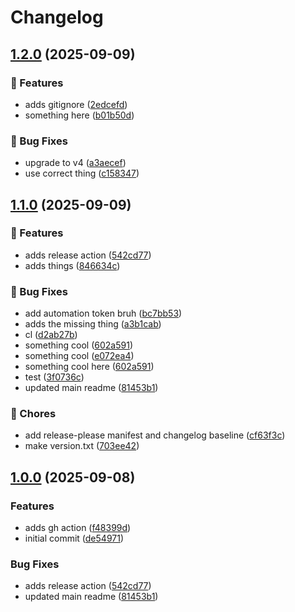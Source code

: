 # Changelog

## [1.2.0](https://github.com/mediaupstream/test-release-tags/compare/v1.1.0...v1.2.0) (2025-09-09)


### 🚀 Features

* adds gitignore ([2edcefd](https://github.com/mediaupstream/test-release-tags/commit/2edcefd2b05394f926aa1046f3fd7fe96bc9ddaf))
* something here ([b01b50d](https://github.com/mediaupstream/test-release-tags/commit/b01b50d267791beedb4dbc8bd5ff59f1b092fb81))


### 🐛 Bug Fixes

* upgrade to v4 ([a3aecef](https://github.com/mediaupstream/test-release-tags/commit/a3aecef08faa4410b288c6aa4fd9eab1355970e8))
* use correct thing ([c158347](https://github.com/mediaupstream/test-release-tags/commit/c158347225217bf33161c2ec8f7cf6ee1b77f75e))

## [1.1.0](https://github.com/mediaupstream/test-release-tags/compare/v1.0.0...v1.1.0) (2025-09-09)


### 🚀 Features

* adds release action ([542cd77](https://github.com/mediaupstream/test-release-tags/commit/542cd7721eb22a6cfc300748ffca52876a7cb4a5))
* adds things ([846634c](https://github.com/mediaupstream/test-release-tags/commit/846634c97991167aca3a7aafc0ddbc28ac73db4e))


### 🐛 Bug Fixes

* add automation token bruh ([bc7bb53](https://github.com/mediaupstream/test-release-tags/commit/bc7bb537b73e76e3cafd312d2f8b9df3ceaad83c))
* adds the missing thing ([a3b1cab](https://github.com/mediaupstream/test-release-tags/commit/a3b1cabf5716e9970ace4619e9f294a57d3a5f05))
* cl ([d2ab27b](https://github.com/mediaupstream/test-release-tags/commit/d2ab27bbe4e1f52e4a8ddeae980a969eb511da2e))
* something cool ([602a591](https://github.com/mediaupstream/test-release-tags/commit/602a5914e0d84339afb856eff2b3e97a66add962))
* something cool ([e072ea4](https://github.com/mediaupstream/test-release-tags/commit/e072ea4486636ed0500a859df54122899b2f7554))
* something cool here ([602a591](https://github.com/mediaupstream/test-release-tags/commit/602a5914e0d84339afb856eff2b3e97a66add962))
* test ([3f0736c](https://github.com/mediaupstream/test-release-tags/commit/3f0736c0162b296456df20e1c065369ba8612231))
* updated main readme ([81453b1](https://github.com/mediaupstream/test-release-tags/commit/81453b1198c948c44c74212efa6c8ef4aa610a8d))


### 🧹 Chores

* add release-please manifest and changelog baseline ([cf63f3c](https://github.com/mediaupstream/test-release-tags/commit/cf63f3c0177d271ba6b9eeb7171a58f5be011c7d))
* make version.txt ([703ee42](https://github.com/mediaupstream/test-release-tags/commit/703ee42cba4609027ead405ca94eaa9d00f342e5))

## [1.0.0](https://github.com/mediaupstream/test-release-tags/compare/v1.0.0...v1.0.0) (2025-09-08)

### Features

* adds gh action ([f48399d](https://github.com/mediaupstream/test-release-tags/commit/f48399de412f7774b8d1e4f0a3406e316829cf62))
* initial commit ([de54971](https://github.com/mediaupstream/test-release-tags/commit/de549716f6c8670f21b4ea00869a7b35bdd1913d))

### Bug Fixes

* adds release action ([542cd77](https://github.com/mediaupstream/test-release-tags/commit/542cd7721eb22a6cfc300748ffca52876a7cb4a5))
* updated main readme ([81453b1](https://github.com/mediaupstream/test-release-tags/commit/81453b1198c948c44c74212efa6c8ef4aa610a8d))

